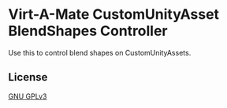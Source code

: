 # Virt-A-Mate CustomUnityAsset BlendShapes Controller

Use this to control blend shapes on CustomUnityAssets.

## License

[GNU GPLv3](LICENSE.md)
